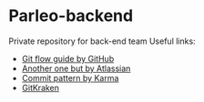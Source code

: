 # Parleo-backend
Private repository for back-end team
Useful links:
- [Git flow guide by GitHub](https://guides.github.com/introduction/flow/)
- [Another one but by Atlassian](https://www.atlassian.com/git/tutorials/comparing-workflows/gitflow-workflow)
- [Commit pattern by Karma](http://karma-runner.github.io/3.0/dev/git-commit-msg.html)
- [GitKraken](https://www.gitkraken.com/invite/oghorfn7)
